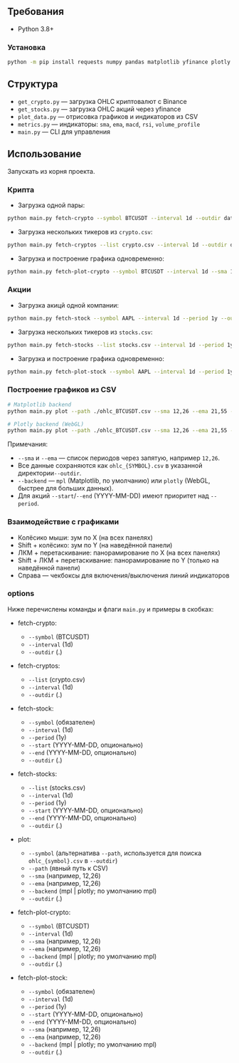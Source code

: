 ## Требования
- Python 3.8+

### Установка
```bash
python -m pip install requests numpy pandas matplotlib yfinance plotly numba
```

## Структура
- `get_crypto.py` — загрузка OHLC криптовалют c Binance
- `get_stocks.py` — загрузка OHLC акций через yfinance
- `plot_data.py` — отрисовка графиков и индикаторов из CSV
- `metrics.py` — индикаторы: `sma`, `ema`, `macd`, `rsi`, `volume_profile`
- `main.py` — CLI для управления

## Использование
Запускать из корня проекта.

### Крипта
- Загрузка одной пары:
```bash
python main.py fetch-crypto --symbol BTCUSDT --interval 1d --outdir data
```
- Загрузка нескольких тикеров из `crypto.csv`:
```bash
python main.py fetch-cryptos --list crypto.csv --interval 1d --outdir data
```
- Загрузка и построение графика одновременно:
```bash
python main.py fetch-plot-crypto --symbol BTCUSDT --interval 1d --sma 12,26 --ema 21,55 --outdir data
```

### Акции
- Загрузка акицй одной компании:
```bash
python main.py fetch-stock --symbol AAPL --interval 1d --period 1y --outdir data
```

- Загрузка нескольких тикеров из `stocks.csv`:
```bash
python main.py fetch-stocks --list stocks.csv --interval 1d --period 1y --outdir data
```
- Загрузка и построение графика одновременно:
```bash
python main.py fetch-plot-stock --symbol AAPL --interval 1d --period 1y --sma 12,26 --ema 21,55 --outdir .
```

### Построение графиков из CSV
```bash
# Matplotlib backend
python main.py plot --path ./ohlc_BTCUSDT.csv --sma 12,26 --ema 21,55 --backend mpl

# Plotly backend (WebGL)
python main.py plot --path ./ohlc_BTCUSDT.csv --sma 12,26 --ema 21,55 --backend plotly
```

Примечания:
- `--sma` и `--ema` — список периодов через запятую, например `12,26`.
- Все данные сохраняются как `ohlc_{SYMBOL}.csv` в указанной директории`--outdir`.
- `--backend` — `mpl` (Matplotlib, по умолчанию) или `plotly` (WebGL, быстрее для больших данных).
- Для акций `--start`/`--end` (YYYY-MM-DD) имеют приоритет над `--period`.

### Взаимодействие с графиками
- Колёсико мыши: зум по X (на всех панелях)
- Shift + колёсико: зум по Y (на наведённой панели)
- ЛКМ + перетаскивание: панорамирование по X (на всех панелях)
- Shift + ЛКМ + перетаскивание: панорамирование по Y (только на наведённой панели)
- Справа — чекбоксы для включения/выключения линий индикаторов

### options

Ниже перечислены команды и флаги `main.py` и примеры в скобках:

- fetch-crypto:
  - `--symbol` (BTCUSDT)
  - `--interval` (1d)
  - `--outdir` (.)

- fetch-cryptos:
  - `--list` (crypto.csv)
  - `--interval` (1d)
  - `--outdir` (.)

- fetch-stock:
  - `--symbol` (обязателен)
  - `--interval` (1d)
  - `--period` (1y)
  - `--start` (YYYY-MM-DD, опционально)
  - `--end` (YYYY-MM-DD, опционально)
  - `--outdir` (.)

- fetch-stocks:
  - `--list` (stocks.csv)
  - `--interval` (1d)
  - `--period` (1y)
  - `--start` (YYYY-MM-DD, опционально)
  - `--end` (YYYY-MM-DD, опционально)
  - `--outdir` (.)

- plot:
  - `--symbol` (альтернатива `--path`, используется для поиска `ohlc_{symbol}.csv` в `--outdir`)
  - `--path` (явный путь к CSV)
  - `--sma` (например, 12,26)
  - `--ema` (например, 12,26)
  - `--backend` (mpl | plotly; по умолчанию mpl)
  - `--outdir` (.)

- fetch-plot-crypto:
  - `--symbol` (BTCUSDT)
  - `--interval` (1d)
  - `--sma` (например, 12,26)
  - `--ema` (например, 12,26)
  - `--backend` (mpl | plotly; по умолчанию mpl)
  - `--outdir` (.)

- fetch-plot-stock:
  - `--symbol` (обязателен)
  - `--interval` (1d)
  - `--period` (1y)
  - `--start` (YYYY-MM-DD, опционально)
  - `--end` (YYYY-MM-DD, опционально)
  - `--sma` (например, 12,26)
  - `--ema` (например, 12,26)
  - `--backend` (mpl | plotly; по умолчанию mpl)
  - `--outdir` (.)